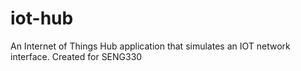 # iot-hub
An Internet of Things Hub application that simulates an IOT network interface. Created for SENG330
